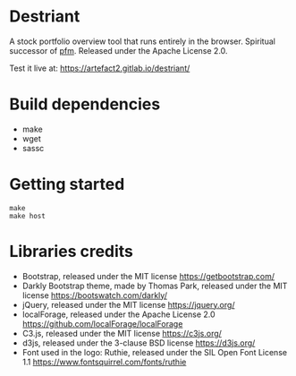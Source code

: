 Destriant
=========

A stock portfolio overview tool that runs entirely in the
browser. Spiritual successor of
[pfm](https://github.com/Artefact2/pfm). Released under the Apache
License 2.0.

Test it live at: <https://artefact2.gitlab.io/destriant/>

Build dependencies
==================

* make
* wget
* sassc

Getting started
===============

~~~
make
make host
~~~

Libraries credits
=================

* Bootstrap, released under the MIT license <https://getbootstrap.com/>
* Darkly Bootstrap theme, made by Thomas Park, released under the MIT license <https://bootswatch.com/darkly/>
* jQuery, released under the MIT license <https://jquery.org/>
* localForage, released under the Apache License 2.0 <https://github.com/localForage/localForage>
* C3.js, released under the MIT license <https://c3js.org/>
* d3js, released under the 3-clause BSD license <https://d3js.org/>
* Font used in the logo: Ruthie, released under the SIL Open Font License 1.1 <https://www.fontsquirrel.com/fonts/ruthie>
